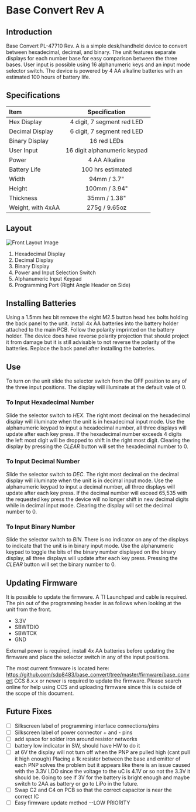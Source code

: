 # Base Convert Rev A 
## Introduction
Base Convert PL-47710 Rev. A is a simple desk/handheld device to convert between hexadecimal, decimal, and binary. The unit features separate displays for each number base for easy comparison between the three bases. User input is possible using 16 alphanumeric keys and an input mode selector switch. The device is powered by 4 AA alkaline batteries with an estimated 100 hours of battery life.

## Specifications
|Item             |Specification               |
|:----------------|:--------------------------:|
|Hex Display      |4 digit, 7 segment red LED  |
|Decimal Display  |6 digit, 7 segment red LED  |
|Binary Display   |16 red LEDs                 |
|User Input       |16 digit alphanumeric keypad|
|Power            |4 AA Alkaline               |
|Battery Life     |100 hrs estimated           |
|Width            |94mm / 3.7"                 |
|Height           |100mm / 3.94"               |
|Thickness        |35mm / 1.38"                |
|Weight, with 4xAA|275g / 9.65oz               |

## Layout
![Front Layout Image](https://github.com/sdp8483/base_convert/blob/master/images/Rev%20A/05_BaseConvert_FrontLayout.png?raw=true)

1. Hexadecimal Display
2. Decimal Display
3. Binary Display
4. Power and Input Selection Switch
5. Alphanumeric Input Keypad
6. Programming Port (Right Angle Header on Side)

## Installing Batteries
Using a 1.5mm hex bit remove the eight M2.5 button head hex bolts holding the back panel to the unit. Install 4x AA batteries into the battery holder attached to the main PCB. Follow the polarity imprinted on the battery holder. The device does have reverse polarity projection that should project it from damage but it is still advisable to not reverse the polarity of the batteries. Replace the back panel after installing the batteries.

## Use
To turn on the unit slide the selector switch from the OFF position to any of the three input positions. The display will illuminate at the default vale of 0.

### To Input Hexadecimal Number
Slide the selector switch to *HEX*. The right most decimal on the hexadecimal display will illuminate when the unit is in hexadecimal input mode. Use the alphanumeric keypad to input a hexadecimal number, all three displays will update after each key press. If the hexadecimal number exceeds 4 digits the left most digit will be dropped to shift in the right most digit. Clearing the display by pressing the *CLEAR* button will set the hexadecimal number to 0.

### To Input Decimal Number
Slide the selector switch to *DEC*. The right most decimal on the decimal display will illuminate when the unit is in decimal input mode. Use the alphanumeric keypad to input a decimal number, all three displays will update after each key press. If the decimal number will exceed 65,535 with the requested key press the device will no longer shift in new decimal digits while in decimal input mode. Clearing the display will set the decimal number to 0.

### To Input Binary Number
Slide the selector switch to *BIN*. There is no indicator on any of the displays to indicate that the unit is in binary input mode. Use the alphanumeric keypad to toggle the bits of the binary number displayed on the binary display, all three displays will update after each key press. Pressing the *CLEAR* button will set the binary number to 0.

## Updating Firmware
It is possible to update the firmware. A TI Launchpad and cable is required. The pin out of the programming header is as follows when looking at the unit from the front.

- 3.3V
- SBWTDIO
- SBWTCK
- GND

External power is required, install 4x AA batteries before updating the firmware and place the selector switch in any of the input positions.

The most current firmware is located here: https://github.com/sdp8483/base_convert/tree/master/firmware/base_convert
CCS 8.x.x or newer is required to update the firmware. Please search online for help using CCS and uploading firmware since this is outside of the scope of this document.

## Future Fixes
- [ ] Silkscreen label of programming interface connections/pins
- [ ] Silkscreen label of power connector + and - pins
- [ ] add space for solder iron around resistor networks
- [ ] battery low indicator in SW, should have HW to do it
- [ ] at 6V the display will not turn off when the PNP are pulled high (cant pull it high enough) 
  Placing a 1k resistor between the base and emitter of each PNP solves the problem but it appears 
  like there is an issue caused with the 3.3V LDO since the voltage to the uC is 4.1V or so not the 3.3V it should be.
  Going to see if 3V for the battery is bright enough and maybe switch to 2AA as battery or go to LiPo in the future.
- [ ] Swap C2 and C4 on PCB so that the correct capacitor is near the correct IC
- [ ] Easy firmware update method --LOW PRIORITY
